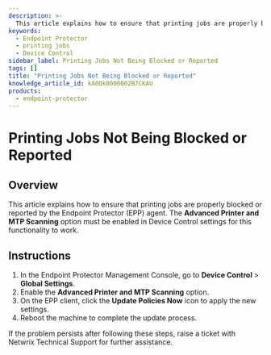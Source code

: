 ```yaml
---
description: >-
  This article explains how to ensure that printing jobs are properly blocked or reported by the Endpoint Protector (EPP) agent.
keywords:
  - Endpoint Protector
  - printing jobs
  - Device Control
sidebar_label: Printing Jobs Not Being Blocked or Reported
tags: []
title: "Printing Jobs Not Being Blocked or Reported"
knowledge_article_id: kA0Qk0000002B7CKAU
products:
  - endpoint-protector
---
```


# Printing Jobs Not Being Blocked or Reported

## Overview

This article explains how to ensure that printing jobs are properly blocked or reported by the Endpoint Protector (EPP) agent. The **Advanced Printer and MTP Scanning** option must be enabled in Device Control settings for this functionality to work.

## Instructions

1. In the Endpoint Protector Management Console, go to **Device Control** > **Global Settings**.
2. Enable the **Advanced Printer and MTP Scanning** option.
3. On the EPP client, click the **Update Policies Now** icon to apply the new settings.
4. Reboot the machine to complete the update process.

If the problem persists after following these steps, raise a ticket with Netwrix Technical Support for further assistance.